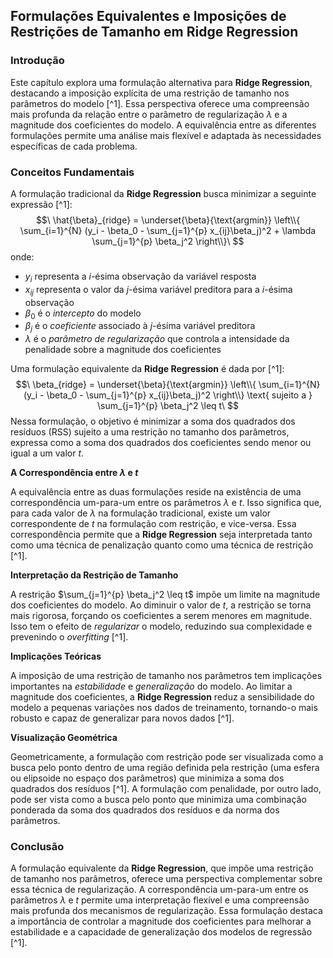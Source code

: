 ## Formulações Equivalentes e Imposições de Restrições de Tamanho em Ridge Regression

### Introdução
Este capítulo explora uma formulação alternativa para **Ridge Regression**, destacando a imposição explícita de uma restrição de tamanho nos parâmetros do modelo [^1]. Essa perspectiva oferece uma compreensão mais profunda da relação entre o parâmetro de regularização $\lambda$ e a magnitude dos coeficientes do modelo. A equivalência entre as diferentes formulações permite uma análise mais flexível e adaptada às necessidades específicas de cada problema.

### Conceitos Fundamentais

A formulação tradicional da **Ridge Regression** busca minimizar a seguinte expressão [^1]:
$$\
\hat{\beta}_{ridge} = \underset{\beta}{\text{argmin}} \left\\{ \sum_{i=1}^{N} (y_i - \beta_0 - \sum_{j=1}^{p} x_{ij}\beta_j)^2 + \lambda \sum_{j=1}^{p} \beta_j^2 \right\\}\
$$
onde:
*   $y_i$ representa a *i*-ésima observação da variável resposta
*   $x_{ij}$ representa o valor da *j*-ésima variável preditora para a *i*-ésima observação
*   $\beta_0$ é o *intercepto* do modelo
*   $\beta_j$ é o *coeficiente* associado à *j*-ésima variável preditora
*   $\lambda$ é o *parâmetro de regularização* que controla a intensidade da penalidade sobre a magnitude dos coeficientes

Uma formulação equivalente da **Ridge Regression** é dada por [^1]:
$$\
\beta_{ridge} = \underset{\beta}{\text{argmin}} \left\\{ \sum_{i=1}^{N} (y_i - \beta_0 - \sum_{j=1}^{p} x_{ij}\beta_j)^2 \right\\} \text{ sujeito a } \sum_{j=1}^{p} \beta_j^2 \leq t\
$$
Nessa formulação, o objetivo é minimizar a soma dos quadrados dos resíduos (RSS) sujeito a uma restrição no tamanho dos parâmetros, expressa como a soma dos quadrados dos coeficientes sendo menor ou igual a um valor *t*.

**A Correspondência entre $\lambda$ e $t$**

A equivalência entre as duas formulações reside na existência de uma correspondência um-para-um entre os parâmetros $\lambda$ e $t$. Isso significa que, para cada valor de $\lambda$ na formulação tradicional, existe um valor correspondente de $t$ na formulação com restrição, e vice-versa. Essa correspondência permite que a **Ridge Regression** seja interpretada tanto como uma técnica de penalização quanto como uma técnica de restrição [^1].

**Interpretação da Restrição de Tamanho**

A restrição $\sum_{j=1}^{p} \beta_j^2 \leq t$ impõe um limite na magnitude dos coeficientes do modelo. Ao diminuir o valor de *t*, a restrição se torna mais rigorosa, forçando os coeficientes a serem menores em magnitude. Isso tem o efeito de *regularizar* o modelo, reduzindo sua complexidade e prevenindo o *overfitting* [^1].

**Implicações Teóricas**

A imposição de uma restrição de tamanho nos parâmetros tem implicações importantes na *estabilidade* e *generalização* do modelo. Ao limitar a magnitude dos coeficientes, a **Ridge Regression** reduz a sensibilidade do modelo a pequenas variações nos dados de treinamento, tornando-o mais robusto e capaz de generalizar para novos dados [^1].

**Visualização Geométrica**

Geometricamente, a formulação com restrição pode ser visualizada como a busca pelo ponto dentro de uma região definida pela restrição (uma esfera ou elipsoide no espaço dos parâmetros) que minimiza a soma dos quadrados dos resíduos [^1]. A formulação com penalidade, por outro lado, pode ser vista como a busca pelo ponto que minimiza uma combinação ponderada da soma dos quadrados dos resíduos e da norma dos parâmetros.

### Conclusão

A formulação equivalente da **Ridge Regression**, que impõe uma restrição de tamanho nos parâmetros, oferece uma perspectiva complementar sobre essa técnica de regularização. A correspondência um-para-um entre os parâmetros $\lambda$ e $t$ permite uma interpretação flexível e uma compreensão mais profunda dos mecanismos de regularização. Essa formulação destaca a importância de controlar a magnitude dos coeficientes para melhorar a estabilidade e a capacidade de generalização dos modelos de regressão [^1].
<!-- END -->